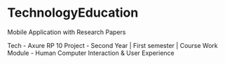 # TechnologyEducation
Mobile Application with Research Papers

Tech - Axure RP 10
Project - Second Year | First semester | Course Work
Module - Human Computer Interaction & User Experience
